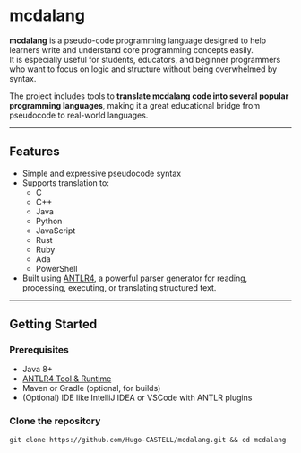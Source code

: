 # mcdalang

**mcdalang** is a pseudo-code programming language designed to help learners write and understand core programming concepts easily.  
It is especially useful for students, educators, and beginner programmers who want to focus on logic and structure without being overwhelmed by syntax.

The project includes tools to **translate mcdalang code into several popular programming languages**, making it a great educational bridge from pseudocode to real-world languages.

---

##  Features

- Simple and expressive pseudocode syntax
- Supports translation to:
    - C
    - C++
    - Java
    - Python
    - JavaScript
    - Rust
    - Ruby
    - Ada
    - PowerShell
- Built using [ANTLR4](https://www.antlr.org/), a powerful parser generator for reading, processing, executing, or translating structured text.

---

## Getting Started

### Prerequisites

- Java 8+
- [ANTLR4 Tool & Runtime](https://github.com/antlr/antlr4)
- Maven or Gradle (optional, for builds)
- (Optional) IDE like IntelliJ IDEA or VSCode with ANTLR plugins

### Clone the repository

```shell
git clone https://github.com/Hugo-CASTELL/mcdalang.git && cd mcdalang
```